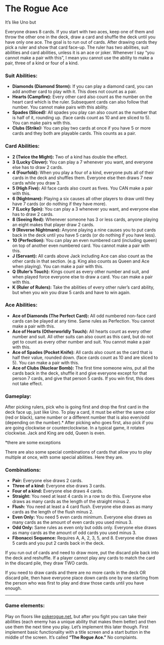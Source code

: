# The Rogue Ace

It’s like Uno but  

Everyone draws 8 cards. If you start with two aces, keep one of them and throw the other one in the deck, draw a card and shuffle the deck until you have only one ace. The goal is to run out of cards. After drawing cards they pick a ruler and show that card face-up. The ruler has two abilities, suit abilities and card abilities, unless it is an ace or joker. Whenever I say “you cannot make a pair with this”, I mean you cannot use the ability to make a pair, three of a kind or four of a kind.  

### Suit Abilities:

- **Diamonds (Diamond Storm):** If you can play a diamond card, you can add another card to play with it. This does not count as a pair.  
- **Hearts (Campfire):** Every other card also count as the number on the heart card which is the ruler. Subsequent cards can also follow that number. You cannot make pairs with this ability.  
- **Spades (Sliced):** All spades you play can also count as the number that is half of it, rounding up. (face cards count as 10 and are sliced to 5). You can make pairs with this.  
- **Clubs (Strike):** You can play two cards at once if you have 5 or more cards and they both are playable cards. This counts as a pair.  

### Card Abilities:

- **2 (Twice the Might):** Two of a kind has double the effect.  
- **3 (Lucky Clover):** You can play a 7 whenever you want, and everyone else has to draw 2 cards.  
- **4 (Fourfold):** When you play a four of a kind, everyone puts all of their cards in the deck and shuffles them. Everyone else then draws 7 new cards while you draw 3.  
- **5 (High Five):** All face cards also count as fives. You CAN make a pair with this.  
- **6 (Nightmare):** Playing a six causes all other players to draw until they have 7 cards (or do nothing if they have more).  
- **7 (Lucky Spin):** You can play a 3 whenever you want, and everyone else has to draw 2 cards.  
- **8 (Seeing Red):** Whenever someone has 3 or less cards, anyone playing an eight makes that player draw 2 cards.  
- **9 (Reverse Nightmare):** Anyone playing a nine causes you to put cards back in the deck until you have 5 cards (or do nothing if you have less).  
- **10 (Perfection):** You can play an even numbered card (including queen) on top of another even numbered card. You cannot make a pair with this.  
- **J (Servant):** All cards above Jack including Ace can also count as the other cards in that section. (e.g. King also counts as Queen and Ace when playing). You can make a pair with this.  
- **Q (Ruler’s Touch):** Kings count as every other number and suit, and when played force everyone else to draw a card. You can make a pair with this.  
- **K (Ruler of Rulers):** Take the abilities of every other ruler’s card ability, but when you win you draw 5 cards and have to win again.  

### Ace Abilities:

- **Ace of Diamonds (The Perfect Card):** All odd numbered non-face card cards can be played at any time. Same rules as Perfection. You cannot make a pair with this.  
- **Ace of Hearts (Otherworldly Touch):** All hearts count as every other number and suit. All other suits can also count as this card, but do not get to count as every other number and suit. You cannot make a pair with this.  
- **Ace of Spades (Pocket Knife):** All cards also count as the card that is half their value, rounded down. (face cards count as 10 and are sliced to 5). You can make a pair with this.  
- **Ace of Clubs (Nuclear Bomb):** The first time someone wins, put all the cards back in the deck, shuffle it and give everyone except for that person 7 cards, and give that person 5 cards. If you win first, this does not take effect.  

### Gameplay:
After picking rulers, pick who is going first and drop the first card in the deck face up, just like Uno. To play a card, it must be either the same color (red or black), same number or a different number that is also even/odd (depending on the number).* After picking who goes first, also pick if you are going clockwise or counterclockwise. In a typical game, it rotates clockwise. Jack and King are odd, Queen is even.  

*there are some exceptions  

There are also some special combinations of cards that allow you to play multiple at once, with some special abilities. Here they are.  

### Combinations:

- **Pair:** Everyone else draws 2 cards.  
- **Three of a kind:** Everyone else draws 3 cards.  
- **Four of a kind:** Everyone else draws 4 cards.  
- **Straight:** You need at least 4 cards in a row to do this. Everyone else draws as many cards as the length of the straight minus 2.  
- **Flush:** You need at least a 4 card flush. Everyone else draws as many cards as the length of the flush minus 2.  
- **Even Only:** You need 5 even cards minimum. Everyone else draws as many cards as the amount of even cards you used minus 3.  
- **Odd Only:** Same rules as even only but odds only. Everyone else draws as many cards as the amount of odd cards you used minus 3.  
- **Fibonacci Sequence:** Requires A, A, 2, 3, 5, and 8. Everyone else draws 5 cards and you put 2 cards back in the deck.  

If you run out of cards and need to draw more, put the discard pile back into the deck and reshuffle. If a player cannot play any cards to match the card in the discard pile, they draw TWO cards.  

If you need to draw cards and there are no more cards in the deck OR discard pile, then have everyone place down cards one by one starting from the person who was first to play and draw those cards until you have enough.  

---

### Game elements:
Play on floors like [pokerogue.net](http://pokerogue.net), but after you fight you can take their abilities (each enemy has a unique ability that makes them better) and then use them the next time you play. Let’s implement this later though. First implement basic functionality with a title screen and a start button in the middle of the screen. It’s called **“The Rogue Ace.”** No complaints.
